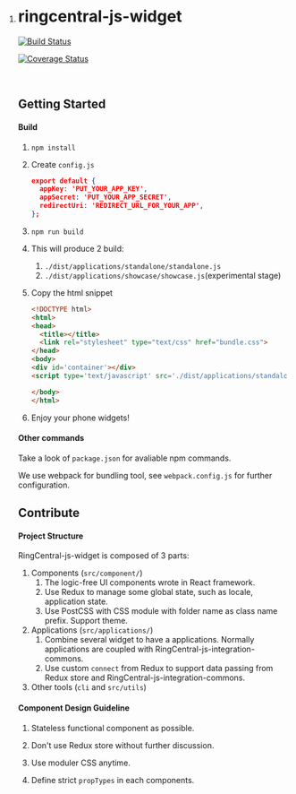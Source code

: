 1. # ringcentral-js-widget

   [![Build Status](https://travis-ci.org/ringcentral/ringcentral-js-widget.svg?branch=master)](https://travis-ci.org/ringcentral/ringcentral-js-widget)

   [![Coverage Status](https://coveralls.io/repos/github/ringcentral/ringcentral-js-widget/badge.svg?branch=master)](https://coveralls.io/github/ringcentral/ringcentral-js-widget?branch=master)

   ​

   ## Getting Started

   #### Build

   1. ```shell
      npm install
      ```

   2. Create `config.js`

      ```json
      export default {
        appKey: 'PUT_YOUR_APP_KEY',
        appSecret: 'PUT_YOUR_APP_SECRET',
        redirectUri: 'REDIRECT_URL_FOR_YOUR_APP',
      };
      ```

   3. ```shell
      npm run build
      ```

   4. This will produce 2 build:

      1. `./dist/applications/standalone/standalone.js`
      2. `./dist/applications/showcase/showcase.js`(experimental stage)

   5. Copy the html snippet

      ```html
      <!DOCTYPE html>
      <html>
      <head>
        <title></title>
        <link rel="stylesheet" type="text/css" href="bundle.css">
      </head>
      <body>
      <div id='container'></div>
      <script type='text/javascript' src='./dist/applications/standalone.js'></script>

      </body>
      </html>
      ```

   6. Enjoy your phone widgets!

   #### Other commands

   Take a look of `package.json` for avaliable npm commands.

   We use webpack for bundling tool, see `webpack.config.js` for further configuration.

   ## Contribute


   #### Project Structure
   RingCentral-js-widget is composed of 3 parts:

   1. Components (`src/component/`)
      1. The logic-free UI components wrote in React framework.
      2. Use Redux to manage some global state, such as locale, application state.
      3. Use PostCSS with CSS module with folder name as class name prefix. Support theme.
   2. Applications (`src/applications/`)
      1. Combine several widget to have a applications. Normally applications are coupled with RingCentral-js-integration-commons.
      2. Use custom `connect` from Redux to support data passing from Redux store and RingCentral-js-integration-commons.
   3. Other tools (`cli` and `src/utils`)



   #### Component Design Guideline

   1. Stateless functional component as possible.

   2. Don't use Redux store without further discussion.

   3. Use moduler CSS anytime.

   4. Define strict `propTypes` in each components.

      ​